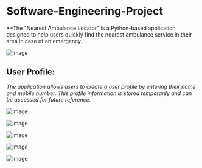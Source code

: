 # Software-Engineering-Project
*+The "Nearest Ambulance Locator" is a Python-based application designed to help users quickly find the nearest ambulance service in their area in case of an emergency. 

![image](https://github.com/navi004/Software-Engineering-Project/assets/115283282/128e9100-e521-45ea-b524-b65fcafd3439)
## User Profile:
*The application allows users to create a user profile by entering their name and mobile number.*
*This profile information is stored temporarily and can be accessed for future reference.*

![image](https://github.com/navi004/Software-Engineering-Project/assets/115283282/9ee42cde-c2ce-4b1b-bfbb-55c8c79e42b0)

![image](https://github.com/navi004/Software-Engineering-Project/assets/115283282/97085297-c3e6-46e8-abcd-024e02d4c65d)

![image](https://github.com/navi004/Software-Engineering-Project/assets/115283282/1fe03cc2-54da-4b70-a792-e8d709ac4d6b)

![image](https://github.com/navi004/Software-Engineering-Project/assets/115283282/b3ba67a3-6be8-4845-9b27-d33c04b8122b)

![image](https://github.com/navi004/Software-Engineering-Project/assets/115283282/7e4e1ecd-f50a-40c2-bc73-ac902166f35a)

